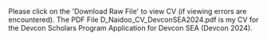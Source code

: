 Please click on the 'Download Raw File' to view CV (if viewing errors are encountered).
The PDF File D_Naidoo_CV_DevconSEA2024.pdf is my CV for the Devcon Scholars Program Application for Devcon SEA (Devcon 2024).
